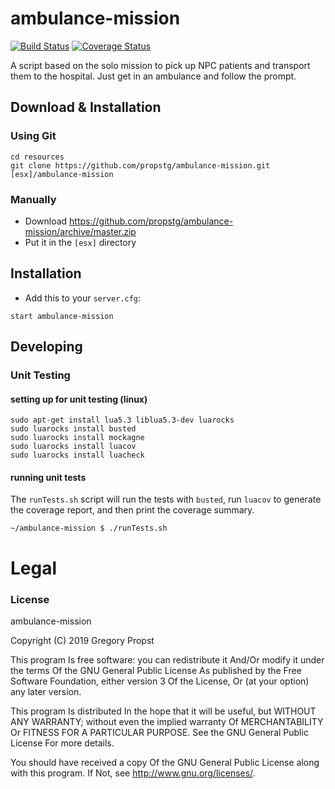# ambulance-mission
[![Build Status](https://travis-ci.org/propstg/ambulance-mission.svg?branch=master)](https://travis-ci.org/propstg/ambulance-mission) [![Coverage Status](https://coveralls.io/repos/github/propstg/ambulance-mission/badge.svg?branch=master)](https://coveralls.io/github/propstg/ambulance-mission?branch=master)

A script based on the solo mission to pick up NPC patients and transport them to the hospital. Just get in an ambulance and follow the prompt.

## Download & Installation

### Using Git
```
cd resources
git clone https://github.com/propstg/ambulance-mission.git [esx]/ambulance-mission
```

### Manually
- Download https://github.com/propstg/ambulance-mission/archive/master.zip
- Put it in the `[esx]` directory

## Installation
- Add this to your `server.cfg`:

```
start ambulance-mission
```

## Developing

### Unit Testing

#### setting up for unit testing (linux)
```
sudo apt-get install lua5.3 liblua5.3-dev luarocks
sudo luarocks install busted
sudo luarocks install mockagne
sudo luarocks install luacov
sudo luarocks install luacheck
```

#### running unit tests
The `runTests.sh` script will run the tests with `busted`, run `luacov` to generate the coverage report, and then print the coverage summary.
```
~/ambulance-mission $ ./runTests.sh
```

# Legal
### License
ambulance-mission

Copyright (C) 2019 Gregory Propst

This program Is free software: you can redistribute it And/Or modify it under the terms Of the GNU General Public License As published by the Free Software Foundation, either version 3 Of the License, Or (at your option) any later version.

This program Is distributed In the hope that it will be useful, but WITHOUT ANY WARRANTY; without even the implied warranty Of MERCHANTABILITY Or FITNESS FOR A PARTICULAR PURPOSE. See the GNU General Public License For more details.

You should have received a copy Of the GNU General Public License along with this program. If Not, see http://www.gnu.org/licenses/.
